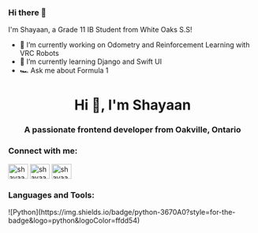 ### Hi there 👋
 I'm Shayaan, a Grade 11 IB Student from White Oaks S.S!
- 🔭 I’m currently working on Odometry and Reinforcement Learning with VRC Robots 
- 🌱 I’m currently learning Django and Swift UI 
- 🏎️ Ask me about Formula 1

<h1 align="center">Hi 👋, I'm Shayaan</h1>
<h3 align="center">A passionate frontend developer from Oakville, Ontario</h3>

<h3 align="left">Connect with me:</h3>
<p align="left">
<a href="https://twitter.com/shayaan_azeem" target="blank"><img align="center" src="https://raw.githubusercontent.com/rahuldkjain/github-profile-readme-generator/master/src/images/icons/Social/twitter.svg" alt="shayaan_azeem" height="30" width="40" /></a>
<a href="https://linkedin.com/in/shayaan-azeem" target="blank"><img align="center" src="https://raw.githubusercontent.com/rahuldkjain/github-profile-readme-generator/master/src/images/icons/Social/linked-in-alt.svg" alt="shayaan-azeem" height="30" width="40" /></a>
<a href="https://instagram.com/shayaan.azeem" target="blank"><img align="center" src="https://raw.githubusercontent.com/rahuldkjain/github-profile-readme-generator/master/src/images/icons/Social/instagram.svg" alt="shayaan.azeem" height="30" width="40" /></a>
</p>

<h3 align="left">Languages and Tools:</h3>
![Python](https://img.shields.io/badge/python-3670A0?style=for-the-badge&logo=python&logoColor=ffdd54)
